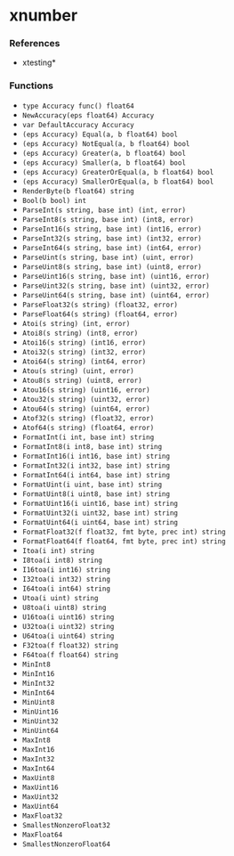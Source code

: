# xnumber

### References

+ xtesting*

### Functions

+ `type Accuracy func() float64`
+ `NewAccuracy(eps float64) Accuracy`
+ `var DefaultAccuracy Accuracy`
+ `(eps Accuracy) Equal(a, b float64) bool`
+ `(eps Accuracy) NotEqual(a, b float64) bool`
+ `(eps Accuracy) Greater(a, b float64) bool`
+ `(eps Accuracy) Smaller(a, b float64) bool`
+ `(eps Accuracy) GreaterOrEqual(a, b float64) bool`
+ `(eps Accuracy) SmallerOrEqual(a, b float64) bool`
+ `RenderByte(b float64) string`
+ `Bool(b bool) int`
+ `ParseInt(s string, base int) (int, error)`
+ `ParseInt8(s string, base int) (int8, error)`
+ `ParseInt16(s string, base int) (int16, error)`
+ `ParseInt32(s string, base int) (int32, error)`
+ `ParseInt64(s string, base int) (int64, error)`
+ `ParseUint(s string, base int) (uint, error)`
+ `ParseUint8(s string, base int) (uint8, error)`
+ `ParseUint16(s string, base int) (uint16, error)`
+ `ParseUint32(s string, base int) (uint32, error)`
+ `ParseUint64(s string, base int) (uint64, error)`
+ `ParseFloat32(s string) (float32, error)`
+ `ParseFloat64(s string) (float64, error)`
+ `Atoi(s string) (int, error)`
+ `Atoi8(s string) (int8, error)`
+ `Atoi16(s string) (int16, error)`
+ `Atoi32(s string) (int32, error)`
+ `Atoi64(s string) (int64, error)`
+ `Atou(s string) (uint, error)`
+ `Atou8(s string) (uint8, error)`
+ `Atou16(s string) (uint16, error)`
+ `Atou32(s string) (uint32, error)`
+ `Atou64(s string) (uint64, error)`
+ `Atof32(s string) (float32, error)`
+ `Atof64(s string) (float64, error)`
+ `FormatInt(i int, base int) string`
+ `FormatInt8(i int8, base int) string`
+ `FormatInt16(i int16, base int) string`
+ `FormatInt32(i int32, base int) string`
+ `FormatInt64(i int64, base int) string`
+ `FormatUint(i uint, base int) string`
+ `FormatUint8(i uint8, base int) string`
+ `FormatUint16(i uint16, base int) string`
+ `FormatUint32(i uint32, base int) string`
+ `FormatUint64(i uint64, base int) string`
+ `FormatFloat32(f float32, fmt byte, prec int) string`
+ `FormatFloat64(f float64, fmt byte, prec int) string`
+ `Itoa(i int) string`
+ `I8toa(i int8) string`
+ `I16toa(i int16) string`
+ `I32toa(i int32) string`
+ `I64toa(i int64) string`
+ `Utoa(i uint) string`
+ `U8toa(i uint8) string`
+ `U16toa(i uint16) string`
+ `U32toa(i uint32) string`
+ `U64toa(i uint64) string`
+ `F32toa(f float32) string`
+ `F64toa(f float64) string`
+ `MinInt8`
+ `MinInt16`
+ `MinInt32`
+ `MinInt64`
+ `MinUint8`
+ `MinUint16`
+ `MinUint32`
+ `MinUint64`
+ `MaxInt8`
+ `MaxInt16`
+ `MaxInt32`
+ `MaxInt64`
+ `MaxUint8`
+ `MaxUint16`
+ `MaxUint32`
+ `MaxUint64`
+ `MaxFloat32`
+ `SmallestNonzeroFloat32`
+ `MaxFloat64`
+ `SmallestNonzeroFloat64`
